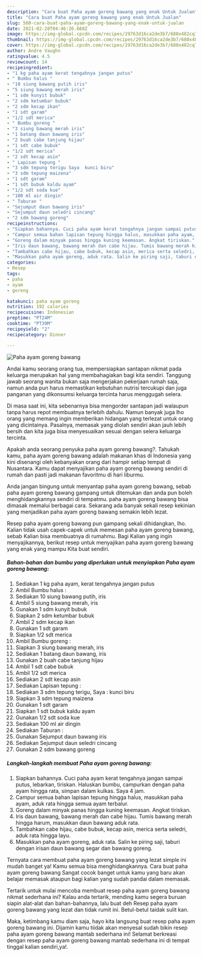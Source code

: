```yaml
---
description: "Cara buat Paha ayam goreng bawang yang enak Untuk Jualan"
title: "Cara buat Paha ayam goreng bawang yang enak Untuk Jualan"
slug: 560-cara-buat-paha-ayam-goreng-bawang-yang-enak-untuk-jualan
date: 2021-02-28T04:46:26.668Z
image: https://img-global.cpcdn.com/recipes/29763d16ca2de3b7/680x482cq70/paha-ayam-goreng-bawang-foto-resep-utama.jpg
thumbnail: https://img-global.cpcdn.com/recipes/29763d16ca2de3b7/680x482cq70/paha-ayam-goreng-bawang-foto-resep-utama.jpg
cover: https://img-global.cpcdn.com/recipes/29763d16ca2de3b7/680x482cq70/paha-ayam-goreng-bawang-foto-resep-utama.jpg
author: Andre Vaughn
ratingvalue: 4.5
reviewcount: 14
recipeingredient:
- "1 kg paha ayam kerat tengahnya jangan putus"
- " Bumbu halus "
- "10 siung bawang putih iris"
- "5 siung bawang merah iris"
- "1 sdm kunyit bubuk"
- "2 sdm ketumbar bubuk"
- "2 sdm kecap ikan"
- "1 sdt garam"
- "1/2 sdt merica"
- " Bumbu goreng "
- "3 siung bawang merah iris"
- "1 batang daun bawang iris"
- "2 buah cabe tanjung hijau"
- "1 sdt cabe bubuk"
- "1/2 sdt merica"
- "2 sdt kecap asin"
- " Lapisan tepung "
- "3 sdm tepung terigu Saya  kunci biru"
- "3 sdm tepung maizena"
- "1 sdt garam"
- "1 sdt bubuk kaldu ayam"
- "1/2 sdt soda kue"
- "100 ml air dingin"
- " Taburan "
- "Sejumput daun bawang iris"
- "Sejumput daun seledri cincang"
- "2 sdm bawang goreng"
recipeinstructions:
- "Siapkan bahannya. Cuci paha ayam kerat tengahnya jangan sampai putus, lebarkan, tiriskan. Haluskan bumbu, campurkan dengan paha ayam hingga rata, simpan dalam kulkas. Saya 4 jam."
- "Campur semua bahan lapisan tepung hingga halus, masukkan paha ayam, aduk rata hingga semua ayam terbalur."
- "Goreng dalam minyak panas hingga kuning keemasan. Angkat tiriskan."
- "Iris daun bawang, bawang merah dan cabe hijau. Tumis bawang merah hingga harum, masukkan daun bawang aduk rata."
- "Tambahkan cabe hijau, cabe bubuk, kecap asin, merica serta seledri, aduk rata hingga layu."
- "Masukkan paha ayam goreng, aduk rata. Salin ke piring saji, taburi dengan irisan daun bawang segar dan bawang goreng."
categories:
- Resep
tags:
- paha
- ayam
- goreng

katakunci: paha ayam goreng 
nutrition: 192 calories
recipecuisine: Indonesian
preptime: "PT24M"
cooktime: "PT39M"
recipeyield: "2"
recipecategory: Dinner

---
```



![Paha ayam goreng bawang](https://img-global.cpcdn.com/recipes/29763d16ca2de3b7/680x482cq70/paha-ayam-goreng-bawang-foto-resep-utama.jpg)

Andai kamu seorang orang tua, mempersiapkan santapan nikmat pada keluarga merupakan hal yang membahagiakan bagi kita sendiri. Tanggung jawab seorang  wanita bukan saja mengerjakan pekerjaan rumah saja, namun anda pun harus memastikan kebutuhan nutrisi tercukupi dan juga panganan yang dikonsumsi keluarga tercinta harus menggugah selera.

Di masa  saat ini, kita sebenarnya bisa mengorder santapan jadi walaupun tanpa harus repot membuatnya terlebih dahulu. Namun banyak juga lho orang yang memang ingin memberikan hidangan yang terlezat untuk orang yang dicintainya. Pasalnya, memasak yang diolah sendiri akan jauh lebih bersih dan kita juga bisa menyesuaikan sesuai dengan selera keluarga tercinta. 



Apakah anda seorang penyuka paha ayam goreng bawang?. Tahukah kamu, paha ayam goreng bawang adalah makanan khas di Indonesia yang kini disenangi oleh kebanyakan orang dari hampir setiap tempat di Nusantara. Kamu dapat menyajikan paha ayam goreng bawang sendiri di rumah dan pasti jadi makanan favoritmu di hari liburmu.

Anda jangan bingung untuk menyantap paha ayam goreng bawang, sebab paha ayam goreng bawang gampang untuk ditemukan dan anda pun boleh menghidangkannya sendiri di tempatmu. paha ayam goreng bawang bisa dimasak memalui berbagai cara. Sekarang ada banyak sekali resep kekinian yang menjadikan paha ayam goreng bawang semakin lebih lezat.

Resep paha ayam goreng bawang pun gampang sekali dihidangkan, lho. Kalian tidak usah capek-capek untuk memesan paha ayam goreng bawang, sebab Kalian bisa membuatnya di rumahmu. Bagi Kalian yang ingin menyajikannya, berikut resep untuk menyajikan paha ayam goreng bawang yang enak yang mampu Kita buat sendiri.

<!--inarticleads1-->

##### Bahan-bahan dan bumbu yang diperlukan untuk menyiapkan Paha ayam goreng bawang:

1. Sediakan 1 kg paha ayam, kerat tengahnya jangan putus
1. Ambil  Bumbu halus :
1. Sediakan 10 siung bawang putih, iris
1. Ambil 5 siung bawang merah, iris
1. Gunakan 1 sdm kunyit bubuk
1. Siapkan 2 sdm ketumbar bubuk
1. Ambil 2 sdm kecap ikan
1. Gunakan 1 sdt garam
1. Siapkan 1/2 sdt merica
1. Ambil  Bumbu goreng :
1. Siapkan 3 siung bawang merah, iris
1. Sediakan 1 batang daun bawang, iris
1. Gunakan 2 buah cabe tanjung hijau
1. Ambil 1 sdt cabe bubuk
1. Ambil 1/2 sdt merica
1. Sediakan 2 sdt kecap asin
1. Sediakan  Lapisan tepung :
1. Sediakan 3 sdm tepung terigu, Saya : kunci biru
1. Siapkan 3 sdm tepung maizena
1. Gunakan 1 sdt garam
1. Siapkan 1 sdt bubuk kaldu ayam
1. Gunakan 1/2 sdt soda kue
1. Sediakan 100 ml air dingin
1. Sediakan  Taburan :
1. Gunakan Sejumput daun bawang iris
1. Sediakan Sejumput daun seledri cincang
1. Gunakan 2 sdm bawang goreng




<!--inarticleads2-->

##### Langkah-langkah membuat Paha ayam goreng bawang:

1. Siapkan bahannya. Cuci paha ayam kerat tengahnya jangan sampai putus, lebarkan, tiriskan. Haluskan bumbu, campurkan dengan paha ayam hingga rata, simpan dalam kulkas. Saya 4 jam.
1. Campur semua bahan lapisan tepung hingga halus, masukkan paha ayam, aduk rata hingga semua ayam terbalur.
1. Goreng dalam minyak panas hingga kuning keemasan. Angkat tiriskan.
1. Iris daun bawang, bawang merah dan cabe hijau. Tumis bawang merah hingga harum, masukkan daun bawang aduk rata.
1. Tambahkan cabe hijau, cabe bubuk, kecap asin, merica serta seledri, aduk rata hingga layu.
1. Masukkan paha ayam goreng, aduk rata. Salin ke piring saji, taburi dengan irisan daun bawang segar dan bawang goreng.




Ternyata cara membuat paha ayam goreng bawang yang lezat simple ini mudah banget ya! Kamu semua bisa menghidangkannya. Cara buat paha ayam goreng bawang Sangat cocok banget untuk kamu yang baru akan belajar memasak ataupun bagi kalian yang sudah pandai dalam memasak.

Tertarik untuk mulai mencoba membuat resep paha ayam goreng bawang nikmat sederhana ini? Kalau anda tertarik, mending kamu segera buruan siapin alat-alat dan bahan-bahannya, lalu buat deh Resep paha ayam goreng bawang yang lezat dan tidak rumit ini. Betul-betul taidak sulit kan. 

Maka, ketimbang kamu diam saja, hayo kita langsung buat resep paha ayam goreng bawang ini. Dijamin kamu tiidak akan menyesal sudah bikin resep paha ayam goreng bawang mantab sederhana ini! Selamat berkreasi dengan resep paha ayam goreng bawang mantab sederhana ini di tempat tinggal kalian sendiri,ya!.

